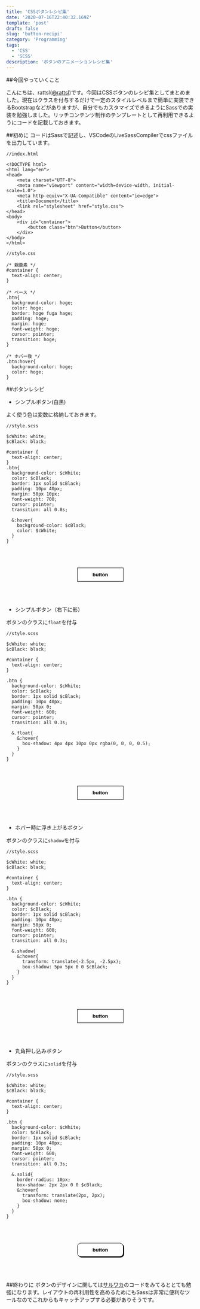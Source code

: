 ```yaml
---
title: 'CSSボタンレシピ集'
date: '2020-07-16T22:40:32.169Z'
template: 'post'
draft: false
slug: 'button-recipi'
category: 'Programming'
tags:
  - 'CSS'
  - 'SCSS'
description: 'ボタンのアニメーションレシピ集'
---
```


##今回やっていくこと

こんにちは、rattsl([@rattsl](https://twitter.com/rattsl))です。今回はCSSボタンのレシピ集としてまとめました。現在はクラスを付与するだけで一定のスタイルレベルまで簡単に実装できるBootstrapなどがありますが、自分でもカスタマイズできるようにSassでの実装を勉強しました。リッチコンテンツ制作のテンプレートとして再利用できるようにコードを記載しておきます。

##初めに
コードはSassで記述し、VSCodeのLiveSassCompilerでcssファイルを出力しています。

```
//index.html

<!DOCTYPE html>
<html lang="en">
<head>
    <meta charset="UTF-8">
    <meta name="viewport" content="width=device-width, initial-scale=1.0">
    <meta http-equiv="X-UA-Compatible" content="ie=edge">
    <title>Document</title>
    <link rel="stylesheet" href="style.css">
</head>
<body>
    <div id="container">
        <button class="btn">Button</button>
    </div>
</body>
</html>
```

```
//style.css

/* 親要素 */
#container {
  text-align: center;
}

/* ベース */
.btn{
  background-color: hoge;
  color: hoge;
  border: hoge fuga hage;
  padding: hoge;
  margin: hoge;
  font-weight: hoge;
  cursor: pointer;
  transition: hoge;
}

/* ホバー後 */
.btn:hover{
  background-color: hoge;
  color: hoge;
}

```

##ボタンレシピ

- シンプルボタン(白黒)

よく使う色は変数に格納しておきます。

```
//style.scss

$cWhite: white;
$cBlack: black;

#container {
  text-align: center;
}
.btn{
  background-color: $cWhite;
  color: $cBlack;
  border: 1px solid $cBlack;
  padding: 10px 40px;
  margin: 50px 10px;
  font-weight: 700;
  cursor: pointer;
  transition: all 0.8s;

  &:hover{
    background-color: $cBlack;
    color: $cWhite;
  }
}
```
<div id="container">
  <button class="btn">button</button>
  <style>
    #container{
    text-align: center;
    }
    .btn{
      background-color: white;
      color: black;
      border: 1px solid black;
      padding: 10px 40px;
      margin: 50px 10px;
      font-weight: 700;
      cursor: pointer;
      transition: all 0.8s;
    }
    .btn:hover{
      background-color: black;
      color: white;
    }
  </style>
</div>

- シンプルボタン（右下に影）

ボタンのクラスに`float`を付与

```
//style.scss

$cWhite: white;
$cBlack: black;

#container {
  text-align: center;
}

.btn {
  background-color: $cWhite;
  color: $cBlack;
  border: 1px solid $cBlack;
  padding: 10px 40px;
  margin: 50px 0;
  font-weight: 600;
  cursor: pointer;
  transition: all 0.3s;

  &.float{
    &:hover{
      box-shadow: 4px 4px 10px 0px rgba(0, 0, 0, 0.5);
    }
  }
}
```

<div id="container">
  <button class="btn2 float2">button</button>
  <style>
    #container {
    text-align: center;
    }
    .btn2 {
      background-color: white;
      color: black;
      border: 1px solid black;
      padding: 10px 40px;
      margin: 50px 0;
      font-weight: 600;
      cursor: pointer;
      -webkit-transition: all 0.3s;
      transition: all 0.3s;
    }
    .btn2.float2:hover {
      -webkit-box-shadow: 4px 4px 10px 0px rgba(0, 0, 0, 0.5);
              box-shadow: 4px 4px 10px 0px rgba(0, 0, 0, 0.5);
    }
  </style>
</div>

- ホバー時に浮き上がるボタン

ボタンのクラスに`shadow`を付与

```
//style.scss

$cWhite: white;
$cBlack: black;

#container {
  text-align: center;
}

.btn {
  background-color: $cWhite;
  color: $cBlack;
  border: 1px solid $cBlack;
  padding: 10px 40px;
  margin: 50px 0;
  font-weight: 600;
  cursor: pointer;
  transition: all 0.3s;

  &.shadow{
    &:hover{
      transform: translate(-2.5px, -2.5px);
      box-shadow: 5px 5px 0 0 $cBlack;
    }
  }
}
```

<div id="container">
  <button class="btn shadow">button</button>
  <style>
    #container {
    text-align: center;
    }
    .btn {
      background-color: white;
      color: black;
      border: 1px solid black;
      padding: 10px 40px;
      margin: 50px 0;
      font-weight: 600;
      cursor: pointer;
      -webkit-transition: all 0.3s;
      transition: all 0.3s;
    }
    .btn.shadow{
      background-color: white;
      color: black;
    }
    .btn.shadow:hover {
      -webkit-transform: translate(-2.5px, -2.5px);
          transform: translate(-2.5px, -2.5px);
      -webkit-box-shadow: 5px 5px 0 0 black;
          box-shadow: 5px 5px 0 0 black;
    }
  </style>
</div>

- 丸角押し込みボタン

ボタンのクラスに`solid`を付与

```
//style.scss

$cWhite: white;
$cBlack: black;

#container {
  text-align: center;
}

.btn {
  background-color: $cWhite;
  color: $cBlack;
  border: 1px solid $cBlack;
  padding: 10px 40px;
  margin: 50px 0;
  font-weight: 600;
  cursor: pointer;
  transition: all 0.3s;

  &.solid{
    border-radius: 10px;
    box-shadow: 2px 2px 0 0 $cBlack;
    &:hover{
      transform: translate(2px, 2px);
      box-shadow: none;
    }
  }
}
```

<div id="container">
  <button class="btn solid">button</button>
  <style>
    #container {
    text-align: center;
    }
    .btn {
      background-color: white;
      color: black;
      border: 1px solid black;
      padding: 10px 40px;
      margin: 50px 0;
      font-weight: 600;
      cursor: pointer;
      -webkit-transition: all 0.3s;
      transition: all 0.3s;
    }
    .btn.solid{
      background-color: white;
      color: black;
      border-radius: 10px;
      box-shadow: 2px 2px 0 0 black;
      -webkit-box-shadow: 2px 2px 0 0 black;
    }
    .btn.solid:hover {
      -webkit-transform: translate(2px, 2px);
      transform: translate(2px, 2px);
      -webkit-box-shadow: none;
      box-shadow: none;
    }
  </style>
</div>

##終わりに
ボタンのデザインに関しては[サルワカ](https://saruwakakun.com/html-css/reference/buttons)のコードをみてるととても勉強になります。レイアウトの再利用性を高めるためにもSassは非常に便利なツールなのでこれからもキャッチアップする必要がありそうです。







